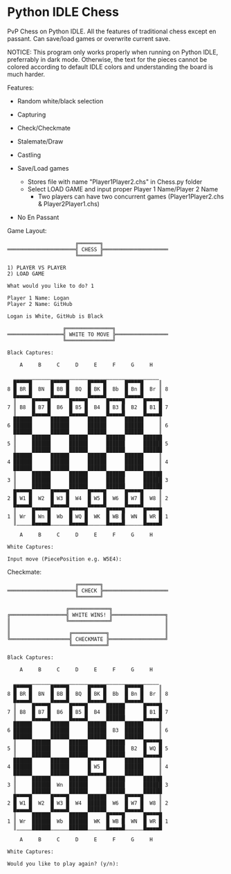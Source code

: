 # Python IDLE Chess

PvP Chess on Python IDLE. All the features of traditional chess except en passant. Can save/load games or overwrite current save.

NOTICE: This program only works properly when running on Python IDLE, preferrably in dark mode. 
Otherwise, the text for the pieces cannot be colored according to default IDLE colors and 
understanding the board is much harder.

Features:
  - Random white/black selection
  - Capturing
  - Check/Checkmate
  - Stalemate/Draw
  - Castling
  - Save/Load games
    * Stores file with name "Player1Player2.chs" in Chess.py folder
    * Select LOAD GAME and input proper Player 1 Name/Player 2 Name
      - Two players can have two concurrent games (Player1Player2.chs & Player2Player1.chs)

  - No En Passant


Game Layout:
```
                      ╔═══════╗
══════════════════════╣ CHESS ╠═════════════════════
                      ╚═══════╝

1) PLAYER VS PLAYER
2) LOAD GAME

What would you like to do? 1

Player 1 Name: Logan
Player 2 Name: GitHub

Logan is White, GitHub is Black

                  ╔═══════════════╗
══════════════════╣ WHITE TO MOVE ╠═════════════════
                  ╚═══════════════╝

Black Captures: 

    A     B     C     D     E     F     G     H

  ‗‗‗‗‗‗‗‗‗‗‗‗‗‗‗‗‗‗‗‗‗‗‗‗‗‗‗‗‗‗‗‗‗‗‗‗‗‗‗‗‗‗‗‗‗‗‗
  █▀▀▀▀█      █▀▀▀▀█      █▀▀▀▀█      █▀▀▀▀█     ║
8 █ BR █  BN  █ BB █  BQ  █ BK █  Bb  █ Bn █  Br ║ 8
  █▄▄▄▄█      █▄▄▄▄█      █▄▄▄▄█      █▄▄▄▄█     ║
  ║     █▀▀▀▀█      █▀▀▀▀█      █▀▀▀▀█      █▀▀▀▀█
7 ║ B8  █ B7 █  B6  █ B5 █  B4  █ B3 █  B2  █ B1 █ 7
  ║     █▄▄▄▄█      █▄▄▄▄█      █▄▄▄▄█      █▄▄▄▄█
  ██████      ██████      ██████      ██████     ║
6 ██████      ██████      ██████      ██████     ║ 6
  ██████      ██████      ██████      ██████     ║
  ║     ██████      ██████      ██████      ██████
5 ║     ██████      ██████      ██████      ██████ 5
  ║     ██████      ██████      ██████      ██████
  ██████      ██████      ██████      ██████     ║
4 ██████      ██████      ██████      ██████     ║ 4
  ██████      ██████      ██████      ██████     ║
  ║     ██████      ██████      ██████      ██████
3 ║     ██████      ██████      ██████      ██████ 3
  ║     ██████      ██████      ██████      ██████
  █▀▀▀▀█      █▀▀▀▀█      █▀▀▀▀█      █▀▀▀▀█     ║
2 █ W1 █  W2  █ W3 █  W4  █ W5 █  W6  █ W7 █  W8 ║ 2
  █▄▄▄▄█      █▄▄▄▄█      █▄▄▄▄█      █▄▄▄▄█     ║
  ║     █▀▀▀▀█      █▀▀▀▀█      █▀▀▀▀█      █▀▀▀▀█
1 ║ Wr  █ Wn █  Wb  █ WQ █  WK  █ WB █  WN  █ WR █ 1
  ║‗‗‗‗‗█▄▄▄▄█‗‗‗‗‗‗█▄▄▄▄█‗‗‗‗‗‗█▄▄▄▄█‗‗‗‗‗‗█▄▄▄▄█

    A     B     C     D     E     F     G     H

White Captures: 

Input move (PiecePosition e.g. W5E4): 
```


Checkmate:
```
                      ╔═══════╗
══════════════════════╣ CHECK ╠═════════════════════
                      ╚═══════╝

                   ╔═════════════╗
╔══════════════════╣ WHITE WINS! ╠═════════════════╗
║                  ╚═════════════╝                 ║
║                                                  ║
║                   ╔═══════════╗                  ║
╚═══════════════════╣ CHECKMATE ╠══════════════════╝
                    ╚═══════════╝

Black Captures: 

    A     B     C     D     E     F     G     H

  ‗‗‗‗‗‗‗‗‗‗‗‗‗‗‗‗‗‗‗‗‗‗‗‗‗‗‗‗‗‗‗‗‗‗‗‗‗‗‗‗‗‗‗‗‗‗‗
  █▀▀▀▀█      █▀▀▀▀█      █▀▀▀▀█      █▀▀▀▀█     ║
8 █ BR █  BN  █ BB █  BQ  █ BK █  Bb  █ Bn █  Br ║ 8
  █▄▄▄▄█      █▄▄▄▄█      █▄▄▄▄█      █▄▄▄▄█     ║
  ║     █▀▀▀▀█      █▀▀▀▀█      ██████      █▀▀▀▀█
7 ║ B8  █ B7 █  B6  █ B5 █  B4  ██████      █ B1 █ 7
  ║     █▄▄▄▄█      █▄▄▄▄█      ██████      █▄▄▄▄█
  ██████      ██████      ██████      ██████     ║
6 ██████      ██████      ██████  B3  ██████     ║ 6
  ██████      ██████      ██████      ██████     ║
  ║     ██████      ██████      ██████      █▀▀▀▀█
5 ║     ██████      ██████      ██████  B2  █ WQ █ 5
  ║     ██████      ██████      ██████      █▄▄▄▄█
  ██████      ██████      █▀▀▀▀█      ██████     ║
4 ██████      ██████      █ W5 █      ██████     ║ 4
  ██████      ██████      █▄▄▄▄█      ██████     ║
  ║     ██████      ██████      ██████      ██████
3 ║     ██████  Wn  ██████      ██████      ██████ 3
  ║     ██████      ██████      ██████      ██████
  █▀▀▀▀█      █▀▀▀▀█      ██████      █▀▀▀▀█     ║
2 █ W1 █  W2  █ W3 █  W4  ██████  W6  █ W7 █  W8 ║ 2
  █▄▄▄▄█      █▄▄▄▄█      ██████      █▄▄▄▄█     ║
  ║     ██████      ██████      █▀▀▀▀█      █▀▀▀▀█
1 ║ Wr  ██████  Wb  ██████  WK  █ WB █  WN  █ WR █ 1
  ║‗‗‗‗‗██████‗‗‗‗‗‗██████‗‗‗‗‗‗█▄▄▄▄█‗‗‗‗‗‗█▄▄▄▄█

    A     B     C     D     E     F     G     H

White Captures: 

Would you like to play again? (y/n): 
```
